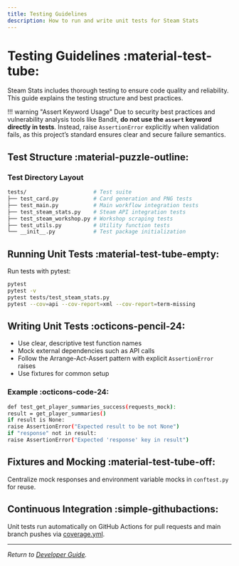 ```yaml
---
title: Testing Guidelines
description: How to run and write unit tests for Steam Stats
---
```


# Testing Guidelines :material-test-tube:

Steam Stats includes thorough testing to ensure code quality and reliability. This guide explains the testing structure and best practices.

!!! warning "Assert Keyword Usage"
    Due to security best practices and vulnerability analysis tools like Bandit, **do not use the `assert` keyword directly in tests**.
    Instead, raise `AssertionError` explicitly when validation fails, as this project’s standard ensures clear and secure failure semantics.

## Test Structure :material-puzzle-outline:

### Test Directory Layout

```sh
tests/                     # Test suite
├── test_card.py           # Card generation and PNG tests
├── test_main.py           # Main workflow integration tests
├── test_steam_stats.py    # Steam API integration tests
├── test_steam_workshop.py # Workshop scraping tests
├── test_utils.py          # Utility function tests
└── __init__.py            # Test package initialization
```

## Running Unit Tests :material-test-tube-empty:

Run tests with pytest:

```sh
pytest
pytest -v
pytest tests/test_steam_stats.py
pytest --cov=api --cov-report=xml --cov-report=term-missing
```

## Writing Unit Tests :octicons-pencil-24:

- Use clear, descriptive test function names
- Mock external dependencies such as API calls
- Follow the Arrange-Act-Assert pattern with explicit `AssertionError` raises
- Use fixtures for common setup

### Example :octicons-code-24:
```sh
def test_get_player_summaries_success(requests_mock):
result = get_player_summaries()
if result is None:
raise AssertionError("Expected result to be not None")
if "response" not in result:
raise AssertionError("Expected 'response' key in result")
```

## Fixtures and Mocking :material-test-tube-off:

Centralize mock responses and environment variable mocks in `conftest.py` for reuse.

## Continuous Integration :simple-githubactions:

Unit tests run automatically on GitHub Actions for pull requests and main branch pushes via [coverage.yml](https://github.com/Nicconike/Steam-Stats/blob/master/.github/workflows/coverage.yml).

---

*Return to [Developer Guide](index.md).*
